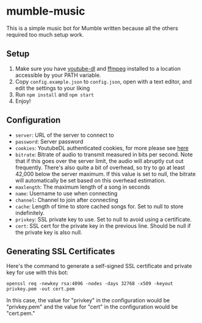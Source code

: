 # mumble-music

This is a simple music bot for Mumble written because all the others required too much setup work.

## Setup

1. Make sure you have [youtube-dl](https://youtube-dl.org/) and [ffmpeg](https://ffmpeg.org/) installed to a location accessible by your PATH variable.
2. Copy `config.example.json` to `config.json`, open with a text editor, and edit the settings to your liking
3. Run `npm install` and `npm start`
4. Enjoy!

## Configuration

* `server`: URL of the server to connect to
* `password`: Server password
* `cookies`: YoutubeDL authenticated cookies, for more please see [here](https://github.com/ytdl-org/youtube-dl/issues/26054#issuecomment-754093206)
* `bitrate`: Bitrate of audio to transmit measured in bits per second. Note that if this goes over the server limit, the audio will abruptly cut out frequently. There's also quite a bit of overhead, so try to go at least 42,000 below the server maximum. If this value is set to null, the bitrate will automatically be set based on this overhead estimation.
* `maxlength`: The maximum length of a song in seconds
* `name`: Username to use when connecting
* `channel`: Channel to join after connecting
* `cache`: Length of time to store cached songs for. Set to null to store indefinitely.
* `privkey`: SSL private key to use. Set to null to avoid using a certificate.
* `cert`: SSL cert for the private key in the previous line. Should be null if the private key is also null.

## Generating SSL Certificates

Here's the command to generate a self-signed SSL certificate and private key for use with this bot:

`openssl req -newkey rsa:4096 -nodes -days 32768 -x509 -keyout privkey.pem -out cert.pem`

In this case, the value for "privkey" in the configuration would be "privkey.pem" and the value for "cert" in the configuration would be "cert.pem."
